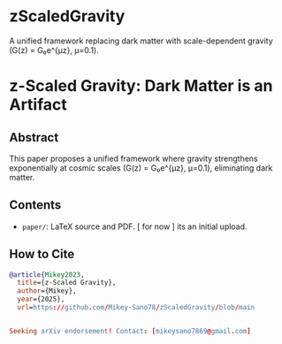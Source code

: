 # zScaledGravity
A unified framework replacing dark matter with scale-dependent gravity (G(z) = G₀e^{μz}, μ=0.1).
# z-Scaled Gravity: Dark Matter is an Artifact  
## Abstract  
This paper proposes a unified framework where gravity strengthens exponentially at cosmic scales (G(z) = G₀e^{μz}, μ=0.1), eliminating dark matter.  

## Contents  
- `paper/`: LaTeX source and PDF.  [ for now ] its an initial upload.

## How to Cite  
```bibtex
@article{Mikey2023,
  title={z-Scaled Gravity},
  author={Mikey},
  year={2025},
  url=https://github.com/Mikey-Sano78/zScaledGravity/blob/main


Seeking arXiv endorsement! Contact: [mikeysano7869@gmail.com]

